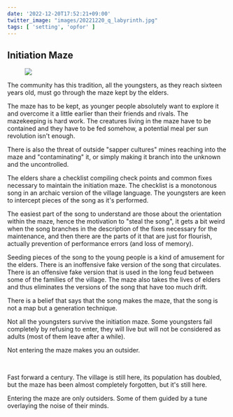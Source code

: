 ```yaml
---
date: '2022-12-20T17:52:21+09:00'
twitter_image: "images/20221220_q_labyrinth.jpg"
tags: [ 'setting', 'opfor' ]
---
```


## Initiation Maze

<figure class="right largestt" title="Looking down the Initiation well — Stijndon — CC BY-SA 3.0">
<a href="https://en.wikipedia.org/wiki/Quinta_da_Regaleira#/media/File:View_down_the_Well.jpg"><img src="images/20221220_labyrinth.jpg" loading="lazy" /></a>
<figcaption>
</figcaption>
</figure>

The community has this tradition, all the youngsters, as they reach sixteen years old, must go through the maze kept by the elders.

The maze has to be kept, as younger people absolutely want to explore it and overcome it a little earlier than their friends and rivals. The mazekeeping is hard work. The creatures living in the maze have to be contained and they have to be fed somehow, a potential meal per sun revolution isn't enough.

There is also the threat of outside "sapper cultures" mines reaching into the maze and "contaminating" it, or simply making it branch into the unknown and the uncontrolled.

The elders share a checklist compiling check points and common fixes necessary to maintain the initiation maze. The checklist is a monotonous song in an archaic version of the village language. The youngsters are keen to intercept pieces of the song as it's performed.

The easiest part of the song to understand are those about the orientation within the maze, hence the motivation to "steal the song", it gets a bit weird when the song branches in the description of the fixes necessary for the maintenance, and then there are the parts of it that are just for flourish, actually prevention of performance errors (and loss of memory).

Seeding pieces of the song to the young people is a kind of amusement for the elders. There is an inoffensive fake version of the song that circulates. There is an offensive fake version that is used in the long feud between some of the families of the village. The maze also takes the lives of elders and thus eliminates the versions of the song that have too much drift.

There is a belief that says that the song makes the maze, that the song is not a map but a generation technique.

Not all the youngsters survive the initiation maze. Some youngsters fail completely by refusing to enter, they will live but will not be considered as adults (most of them leave after a while).

Not entering the maze makes you an outsider.

&nbsp;

Fast forward a century. The village is still here, its population has doubled, but the maze has been almost completely forgotten, but it's still here.

Entering the maze are only outsiders. Some of them guided by a tune overlaying the noise of their minds.


<!-- 20f 8i -->

